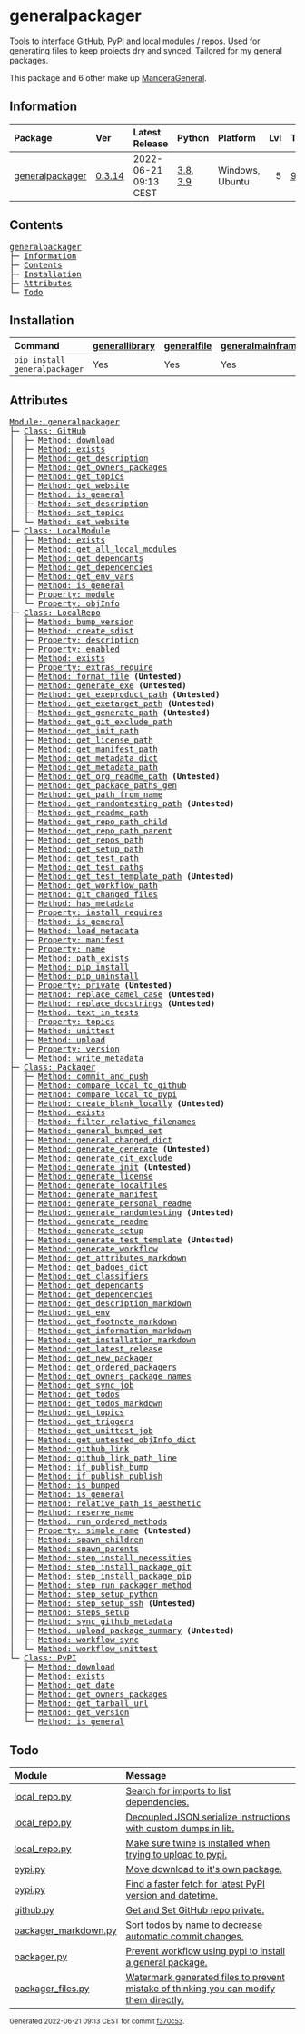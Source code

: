 # generalpackager
Tools to interface GitHub, PyPI and local modules / repos. Used for generating files to keep projects dry and synced. Tailored for my general packages.

This package and 6 other make up [ManderaGeneral](https://github.com/ManderaGeneral).

## Information
| Package                                                              | Ver                                                 | Latest Release        | Python                                                                                                                   | Platform        |   Lvl | Todo                                                        | Tests   |
|:---------------------------------------------------------------------|:----------------------------------------------------|:----------------------|:-------------------------------------------------------------------------------------------------------------------------|:----------------|------:|:------------------------------------------------------------|:--------|
| [generalpackager](https://github.com/ManderaGeneral/generalpackager) | [0.3.14](https://pypi.org/project/generalpackager/) | 2022-06-21 09:13 CEST | [3.8](https://www.python.org/downloads/release/python-380/), [3.9](https://www.python.org/downloads/release/python-390/) | Windows, Ubuntu |     5 | [9](https://github.com/ManderaGeneral/generalpackager#Todo) | 86.7 %  |

## Contents
<pre>
<a href='#generalpackager'>generalpackager</a>
├─ <a href='#Information'>Information</a>
├─ <a href='#Contents'>Contents</a>
├─ <a href='#Installation'>Installation</a>
├─ <a href='#Attributes'>Attributes</a>
└─ <a href='#Todo'>Todo</a>
</pre>

## Installation
| Command                       | <a href='https://pypi.org/project/generallibrary'>generallibrary</a>   | <a href='https://pypi.org/project/generalfile'>generalfile</a>   | <a href='https://pypi.org/project/generalmainframe'>generalmainframe</a>   | <a href='https://pypi.org/project/pandas'>pandas</a>   | <a href='https://pypi.org/project/gitpython'>gitpython</a>   | <a href='https://pypi.org/project/requests'>requests</a>   | <a href='https://pypi.org/project/pyinstaller'>pyinstaller</a>   |
|:------------------------------|:-----------------------------------------------------------------------|:-----------------------------------------------------------------|:---------------------------------------------------------------------------|:-------------------------------------------------------|:-------------------------------------------------------------|:-----------------------------------------------------------|:-----------------------------------------------------------------|
| `pip install generalpackager` | Yes                                                                    | Yes                                                              | Yes                                                                        | Yes                                                    | Yes                                                          | Yes                                                        | Yes                                                              |

## Attributes
<pre>
<a href='https://github.com/ManderaGeneral/generalpackager/blob/f370c53/generalpackager/__init__.py#L1'>Module: generalpackager</a>
├─ <a href='https://github.com/ManderaGeneral/generalpackager/blob/f370c53/generalpackager/api/github.py#L1'>Class: GitHub</a>
│  ├─ <a href='https://github.com/ManderaGeneral/generalpackager/blob/f370c53/generalpackager/api/github.py#L1'>Method: download</a>
│  ├─ <a href='https://github.com/ManderaGeneral/generalpackager/blob/f370c53/generalpackager/api/github.py#L1'>Method: exists</a>
│  ├─ <a href='https://github.com/ManderaGeneral/generalpackager/blob/f370c53/generalpackager/api/github.py#L1'>Method: get_description</a>
│  ├─ <a href='https://github.com/ManderaGeneral/generalpackager/blob/f370c53/generalpackager/api/github.py#L1'>Method: get_owners_packages</a>
│  ├─ <a href='https://github.com/ManderaGeneral/generalpackager/blob/f370c53/generalpackager/api/github.py#L1'>Method: get_topics</a>
│  ├─ <a href='https://github.com/ManderaGeneral/generalpackager/blob/f370c53/generalpackager/api/github.py#L1'>Method: get_website</a>
│  ├─ <a href='https://github.com/ManderaGeneral/generalpackager/blob/f370c53/generalpackager/api/shared.py#L1'>Method: is_general</a>
│  ├─ <a href='https://github.com/ManderaGeneral/generalpackager/blob/f370c53/generalpackager/api/github.py#L1'>Method: set_description</a>
│  ├─ <a href='https://github.com/ManderaGeneral/generalpackager/blob/f370c53/generalpackager/api/github.py#L1'>Method: set_topics</a>
│  └─ <a href='https://github.com/ManderaGeneral/generalpackager/blob/f370c53/generalpackager/api/github.py#L1'>Method: set_website</a>
├─ <a href='https://github.com/ManderaGeneral/generalpackager/blob/f370c53/generalpackager/api/local_module.py#L1'>Class: LocalModule</a>
│  ├─ <a href='https://github.com/ManderaGeneral/generalpackager/blob/f370c53/generalpackager/api/local_module.py#L1'>Method: exists</a>
│  ├─ <a href='https://github.com/ManderaGeneral/generalpackager/blob/f370c53/generalpackager/api/local_module.py#L1'>Method: get_all_local_modules</a>
│  ├─ <a href='https://github.com/ManderaGeneral/generalpackager/blob/f370c53/generalpackager/api/local_module.py#L1'>Method: get_dependants</a>
│  ├─ <a href='https://github.com/ManderaGeneral/generalpackager/blob/f370c53/generalpackager/api/local_module.py#L1'>Method: get_dependencies</a>
│  ├─ <a href='https://github.com/ManderaGeneral/generalpackager/blob/f370c53/generalpackager/api/local_module.py#L1'>Method: get_env_vars</a>
│  ├─ <a href='https://github.com/ManderaGeneral/generalpackager/blob/f370c53/generalpackager/api/shared.py#L1'>Method: is_general</a>
│  ├─ <a href='https://github.com/ManderaGeneral/generalpackager/blob/f370c53/generalpackager/api/local_module.py#L1'>Property: module</a>
│  └─ <a href='https://github.com/ManderaGeneral/generalpackager/blob/f370c53/generalpackager/api/local_module.py#L1'>Property: objInfo</a>
├─ <a href='https://github.com/ManderaGeneral/generalpackager/blob/f370c53/generalpackager/api/local_repo.py#L1'>Class: LocalRepo</a>
│  ├─ <a href='https://github.com/ManderaGeneral/generalpackager/blob/f370c53/generalpackager/api/local_repo.py#L1'>Method: bump_version</a>
│  ├─ <a href='https://github.com/ManderaGeneral/generalpackager/blob/f370c53/generalpackager/api/local_repo.py#L1'>Method: create_sdist</a>
│  ├─ <a href='https://github.com/ManderaGeneral/generalpackager/blob/f370c53/generalpackager/api/local_repo.py#L1'>Property: description</a>
│  ├─ <a href='https://github.com/ManderaGeneral/generalpackager/blob/f370c53/generalpackager/api/local_repo.py#L1'>Property: enabled</a>
│  ├─ <a href='https://github.com/ManderaGeneral/generalpackager/blob/f370c53/generalpackager/api/local_repo.py#L1'>Method: exists</a>
│  ├─ <a href='https://github.com/ManderaGeneral/generalpackager/blob/f370c53/generalpackager/api/local_repo.py#L1'>Property: extras_require</a>
│  ├─ <a href='https://github.com/ManderaGeneral/generalpackager/blob/f370c53/generalpackager/api/local_repo.py#L1'>Method: format_file</a> <b>(Untested)</b>
│  ├─ <a href='https://github.com/ManderaGeneral/generalpackager/blob/f370c53/generalpackager/api/local_repo.py#L1'>Method: generate_exe</a> <b>(Untested)</b>
│  ├─ <a href='https://github.com/ManderaGeneral/generalpackager/blob/f370c53/generalpackager/api/local_repo.py#L1'>Method: get_exeproduct_path</a> <b>(Untested)</b>
│  ├─ <a href='https://github.com/ManderaGeneral/generalpackager/blob/f370c53/generalpackager/api/local_repo.py#L1'>Method: get_exetarget_path</a> <b>(Untested)</b>
│  ├─ <a href='https://github.com/ManderaGeneral/generalpackager/blob/f370c53/generalpackager/api/local_repo.py#L1'>Method: get_generate_path</a> <b>(Untested)</b>
│  ├─ <a href='https://github.com/ManderaGeneral/generalpackager/blob/f370c53/generalpackager/api/local_repo.py#L1'>Method: get_git_exclude_path</a>
│  ├─ <a href='https://github.com/ManderaGeneral/generalpackager/blob/f370c53/generalpackager/api/local_repo.py#L1'>Method: get_init_path</a>
│  ├─ <a href='https://github.com/ManderaGeneral/generalpackager/blob/f370c53/generalpackager/api/local_repo.py#L1'>Method: get_license_path</a>
│  ├─ <a href='https://github.com/ManderaGeneral/generalpackager/blob/f370c53/generalpackager/api/local_repo.py#L1'>Method: get_manifest_path</a>
│  ├─ <a href='https://github.com/ManderaGeneral/generalpackager/blob/f370c53/generalpackager/api/local_repo.py#L1'>Method: get_metadata_dict</a>
│  ├─ <a href='https://github.com/ManderaGeneral/generalpackager/blob/f370c53/generalpackager/api/local_repo.py#L1'>Method: get_metadata_path</a>
│  ├─ <a href='https://github.com/ManderaGeneral/generalpackager/blob/f370c53/generalpackager/api/local_repo.py#L1'>Method: get_org_readme_path</a> <b>(Untested)</b>
│  ├─ <a href='https://github.com/ManderaGeneral/generalpackager/blob/f370c53/generalpackager/api/local_repo.py#L1'>Method: get_package_paths_gen</a>
│  ├─ <a href='https://github.com/ManderaGeneral/generalpackager/blob/f370c53/generalpackager/api/local_repo.py#L1'>Method: get_path_from_name</a>
│  ├─ <a href='https://github.com/ManderaGeneral/generalpackager/blob/f370c53/generalpackager/api/local_repo.py#L1'>Method: get_randomtesting_path</a> <b>(Untested)</b>
│  ├─ <a href='https://github.com/ManderaGeneral/generalpackager/blob/f370c53/generalpackager/api/local_repo.py#L1'>Method: get_readme_path</a>
│  ├─ <a href='https://github.com/ManderaGeneral/generalpackager/blob/f370c53/generalpackager/api/local_repo.py#L1'>Method: get_repo_path_child</a>
│  ├─ <a href='https://github.com/ManderaGeneral/generalpackager/blob/f370c53/generalpackager/api/local_repo.py#L1'>Method: get_repo_path_parent</a>
│  ├─ <a href='https://github.com/ManderaGeneral/generalpackager/blob/f370c53/generalpackager/api/local_repo.py#L1'>Method: get_repos_path</a>
│  ├─ <a href='https://github.com/ManderaGeneral/generalpackager/blob/f370c53/generalpackager/api/local_repo.py#L1'>Method: get_setup_path</a>
│  ├─ <a href='https://github.com/ManderaGeneral/generalpackager/blob/f370c53/generalpackager/api/local_repo.py#L1'>Method: get_test_path</a>
│  ├─ <a href='https://github.com/ManderaGeneral/generalpackager/blob/f370c53/generalpackager/api/local_repo.py#L1'>Method: get_test_paths</a>
│  ├─ <a href='https://github.com/ManderaGeneral/generalpackager/blob/f370c53/generalpackager/api/local_repo.py#L1'>Method: get_test_template_path</a> <b>(Untested)</b>
│  ├─ <a href='https://github.com/ManderaGeneral/generalpackager/blob/f370c53/generalpackager/api/local_repo.py#L1'>Method: get_workflow_path</a>
│  ├─ <a href='https://github.com/ManderaGeneral/generalpackager/blob/f370c53/generalpackager/api/local_repo.py#L1'>Method: git_changed_files</a>
│  ├─ <a href='https://github.com/ManderaGeneral/generalpackager/blob/f370c53/generalpackager/api/local_repo.py#L1'>Method: has_metadata</a>
│  ├─ <a href='https://github.com/ManderaGeneral/generalpackager/blob/f370c53/generalpackager/api/local_repo.py#L1'>Property: install_requires</a>
│  ├─ <a href='https://github.com/ManderaGeneral/generalpackager/blob/f370c53/generalpackager/api/shared.py#L1'>Method: is_general</a>
│  ├─ <a href='https://github.com/ManderaGeneral/generalpackager/blob/f370c53/generalpackager/api/local_repo.py#L1'>Method: load_metadata</a>
│  ├─ <a href='https://github.com/ManderaGeneral/generalpackager/blob/f370c53/generalpackager/api/local_repo.py#L1'>Property: manifest</a>
│  ├─ <a href='https://github.com/ManderaGeneral/generalpackager/blob/f370c53/generalpackager/api/local_repo.py#L1'>Property: name</a>
│  ├─ <a href='https://github.com/ManderaGeneral/generalpackager/blob/f370c53/generalpackager/api/local_repo.py#L1'>Method: path_exists</a>
│  ├─ <a href='https://github.com/ManderaGeneral/generalpackager/blob/f370c53/generalpackager/api/local_repo.py#L1'>Method: pip_install</a>
│  ├─ <a href='https://github.com/ManderaGeneral/generalpackager/blob/f370c53/generalpackager/api/local_repo.py#L1'>Method: pip_uninstall</a>
│  ├─ <a href='https://github.com/ManderaGeneral/generalpackager/blob/f370c53/generalpackager/api/local_repo.py#L1'>Property: private</a> <b>(Untested)</b>
│  ├─ <a href='https://github.com/ManderaGeneral/generalpackager/blob/f370c53/generalpackager/api/local_repo.py#L1'>Method: replace_camel_case</a> <b>(Untested)</b>
│  ├─ <a href='https://github.com/ManderaGeneral/generalpackager/blob/f370c53/generalpackager/api/local_repo.py#L1'>Method: replace_docstrings</a> <b>(Untested)</b>
│  ├─ <a href='https://github.com/ManderaGeneral/generalpackager/blob/f370c53/generalpackager/api/local_repo.py#L1'>Method: text_in_tests</a>
│  ├─ <a href='https://github.com/ManderaGeneral/generalpackager/blob/f370c53/generalpackager/api/local_repo.py#L1'>Property: topics</a>
│  ├─ <a href='https://github.com/ManderaGeneral/generalpackager/blob/f370c53/generalpackager/api/local_repo.py#L1'>Method: unittest</a>
│  ├─ <a href='https://github.com/ManderaGeneral/generalpackager/blob/f370c53/generalpackager/api/local_repo.py#L1'>Method: upload</a>
│  ├─ <a href='https://github.com/ManderaGeneral/generalpackager/blob/f370c53/generalpackager/api/local_repo.py#L1'>Property: version</a>
│  └─ <a href='https://github.com/ManderaGeneral/generalpackager/blob/f370c53/generalpackager/api/local_repo.py#L1'>Method: write_metadata</a>
├─ <a href='https://github.com/ManderaGeneral/generalpackager/blob/f370c53/generalpackager/packager.py#L1'>Class: Packager</a>
│  ├─ <a href='https://github.com/ManderaGeneral/generalpackager/blob/f370c53/generalpackager/packager_github.py#L1'>Method: commit_and_push</a>
│  ├─ <a href='https://github.com/ManderaGeneral/generalpackager/blob/f370c53/generalpackager/packager_files.py#L1'>Method: compare_local_to_github</a>
│  ├─ <a href='https://github.com/ManderaGeneral/generalpackager/blob/f370c53/generalpackager/packager_files.py#L1'>Method: compare_local_to_pypi</a>
│  ├─ <a href='https://github.com/ManderaGeneral/generalpackager/blob/f370c53/generalpackager/packager_files.py#L1'>Method: create_blank_locally</a> <b>(Untested)</b>
│  ├─ <a href='https://github.com/ManderaGeneral/generalpackager/blob/f370c53/generalpackager/packager.py#L1'>Method: exists</a>
│  ├─ <a href='https://github.com/ManderaGeneral/generalpackager/blob/f370c53/generalpackager/packager_files.py#L1'>Method: filter_relative_filenames</a>
│  ├─ <a href='https://github.com/ManderaGeneral/generalpackager/blob/f370c53/generalpackager/packager_relations.py#L1'>Method: general_bumped_set</a>
│  ├─ <a href='https://github.com/ManderaGeneral/generalpackager/blob/f370c53/generalpackager/packager_relations.py#L1'>Method: general_changed_dict</a>
│  ├─ <a href='https://github.com/ManderaGeneral/generalpackager/blob/f370c53/generalpackager/packager_files.py#L1'>Method: generate_generate</a> <b>(Untested)</b>
│  ├─ <a href='https://github.com/ManderaGeneral/generalpackager/blob/f370c53/generalpackager/packager_files.py#L1'>Method: generate_git_exclude</a>
│  ├─ <a href='https://github.com/ManderaGeneral/generalpackager/blob/f370c53/generalpackager/packager_files.py#L1'>Method: generate_init</a> <b>(Untested)</b>
│  ├─ <a href='https://github.com/ManderaGeneral/generalpackager/blob/f370c53/generalpackager/packager_files.py#L1'>Method: generate_license</a>
│  ├─ <a href='https://github.com/ManderaGeneral/generalpackager/blob/f370c53/generalpackager/packager_files.py#L1'>Method: generate_localfiles</a>
│  ├─ <a href='https://github.com/ManderaGeneral/generalpackager/blob/f370c53/generalpackager/packager_files.py#L1'>Method: generate_manifest</a>
│  ├─ <a href='https://github.com/ManderaGeneral/generalpackager/blob/f370c53/generalpackager/packager_files.py#L1'>Method: generate_personal_readme</a>
│  ├─ <a href='https://github.com/ManderaGeneral/generalpackager/blob/f370c53/generalpackager/packager_files.py#L1'>Method: generate_randomtesting</a> <b>(Untested)</b>
│  ├─ <a href='https://github.com/ManderaGeneral/generalpackager/blob/f370c53/generalpackager/packager_files.py#L1'>Method: generate_readme</a>
│  ├─ <a href='https://github.com/ManderaGeneral/generalpackager/blob/f370c53/generalpackager/packager_files.py#L1'>Method: generate_setup</a>
│  ├─ <a href='https://github.com/ManderaGeneral/generalpackager/blob/f370c53/generalpackager/packager_files.py#L1'>Method: generate_test_template</a> <b>(Untested)</b>
│  ├─ <a href='https://github.com/ManderaGeneral/generalpackager/blob/f370c53/generalpackager/packager_files.py#L1'>Method: generate_workflow</a>
│  ├─ <a href='https://github.com/ManderaGeneral/generalpackager/blob/f370c53/generalpackager/packager_markdown.py#L1'>Method: get_attributes_markdown</a>
│  ├─ <a href='https://github.com/ManderaGeneral/generalpackager/blob/f370c53/generalpackager/packager_markdown.py#L1'>Method: get_badges_dict</a>
│  ├─ <a href='https://github.com/ManderaGeneral/generalpackager/blob/f370c53/generalpackager/packager_metadata.py#L1'>Method: get_classifiers</a>
│  ├─ <a href='https://github.com/ManderaGeneral/generalpackager/blob/f370c53/generalpackager/packager_relations.py#L1'>Method: get_dependants</a>
│  ├─ <a href='https://github.com/ManderaGeneral/generalpackager/blob/f370c53/generalpackager/packager_relations.py#L1'>Method: get_dependencies</a>
│  ├─ <a href='https://github.com/ManderaGeneral/generalpackager/blob/f370c53/generalpackager/packager_markdown.py#L1'>Method: get_description_markdown</a>
│  ├─ <a href='https://github.com/ManderaGeneral/generalpackager/blob/f370c53/generalpackager/packager_workflow.py#L1'>Method: get_env</a>
│  ├─ <a href='https://github.com/ManderaGeneral/generalpackager/blob/f370c53/generalpackager/packager_markdown.py#L1'>Method: get_footnote_markdown</a>
│  ├─ <a href='https://github.com/ManderaGeneral/generalpackager/blob/f370c53/generalpackager/packager_markdown.py#L1'>Method: get_information_markdown</a>
│  ├─ <a href='https://github.com/ManderaGeneral/generalpackager/blob/f370c53/generalpackager/packager_markdown.py#L1'>Method: get_installation_markdown</a>
│  ├─ <a href='https://github.com/ManderaGeneral/generalpackager/blob/f370c53/generalpackager/packager_pypi.py#L1'>Method: get_latest_release</a>
│  ├─ <a href='https://github.com/ManderaGeneral/generalpackager/blob/f370c53/generalpackager/packager_files.py#L1'>Method: get_new_packager</a>
│  ├─ <a href='https://github.com/ManderaGeneral/generalpackager/blob/f370c53/generalpackager/packager_relations.py#L1'>Method: get_ordered_packagers</a>
│  ├─ <a href='https://github.com/ManderaGeneral/generalpackager/blob/f370c53/generalpackager/packager_relations.py#L1'>Method: get_owners_package_names</a>
│  ├─ <a href='https://github.com/ManderaGeneral/generalpackager/blob/f370c53/generalpackager/packager_workflow.py#L1'>Method: get_sync_job</a>
│  ├─ <a href='https://github.com/ManderaGeneral/generalpackager/blob/f370c53/generalpackager/packager_markdown.py#L1'>Method: get_todos</a>
│  ├─ <a href='https://github.com/ManderaGeneral/generalpackager/blob/f370c53/generalpackager/packager_markdown.py#L1'>Method: get_todos_markdown</a>
│  ├─ <a href='https://github.com/ManderaGeneral/generalpackager/blob/f370c53/generalpackager/packager_metadata.py#L1'>Method: get_topics</a>
│  ├─ <a href='https://github.com/ManderaGeneral/generalpackager/blob/f370c53/generalpackager/packager_workflow.py#L1'>Method: get_triggers</a>
│  ├─ <a href='https://github.com/ManderaGeneral/generalpackager/blob/f370c53/generalpackager/packager_workflow.py#L1'>Method: get_unittest_job</a>
│  ├─ <a href='https://github.com/ManderaGeneral/generalpackager/blob/f370c53/generalpackager/packager_relations.py#L1'>Method: get_untested_objInfo_dict</a>
│  ├─ <a href='https://github.com/ManderaGeneral/generalpackager/blob/f370c53/generalpackager/packager_markdown.py#L1'>Method: github_link</a>
│  ├─ <a href='https://github.com/ManderaGeneral/generalpackager/blob/f370c53/generalpackager/packager_markdown.py#L1'>Method: github_link_path_line</a>
│  ├─ <a href='https://github.com/ManderaGeneral/generalpackager/blob/f370c53/generalpackager/packager_workflow.py#L1'>Method: if_publish_bump</a>
│  ├─ <a href='https://github.com/ManderaGeneral/generalpackager/blob/f370c53/generalpackager/packager_workflow.py#L1'>Method: if_publish_publish</a>
│  ├─ <a href='https://github.com/ManderaGeneral/generalpackager/blob/f370c53/generalpackager/packager_metadata.py#L1'>Method: is_bumped</a>
│  ├─ <a href='https://github.com/ManderaGeneral/generalpackager/blob/f370c53/generalpackager/api/shared.py#L1'>Method: is_general</a>
│  ├─ <a href='https://github.com/ManderaGeneral/generalpackager/blob/f370c53/generalpackager/packager_files.py#L1'>Method: relative_path_is_aesthetic</a>
│  ├─ <a href='https://github.com/ManderaGeneral/generalpackager/blob/f370c53/generalpackager/packager_pypi.py#L1'>Method: reserve_name</a>
│  ├─ <a href='https://github.com/ManderaGeneral/generalpackager/blob/f370c53/generalpackager/packager_workflow.py#L1'>Method: run_ordered_methods</a>
│  ├─ <a href='https://github.com/ManderaGeneral/generalpackager/blob/f370c53/generalpackager/packager.py#L1'>Property: simple_name</a> <b>(Untested)</b>
│  ├─ <a href='https://github.com/ManderaGeneral/generalpackager/blob/f370c53/generalpackager/packager.py#L1'>Method: spawn_children</a>
│  ├─ <a href='https://github.com/ManderaGeneral/generalpackager/blob/f370c53/generalpackager/packager.py#L1'>Method: spawn_parents</a>
│  ├─ <a href='https://github.com/ManderaGeneral/generalpackager/blob/f370c53/generalpackager/packager_workflow.py#L1'>Method: step_install_necessities</a>
│  ├─ <a href='https://github.com/ManderaGeneral/generalpackager/blob/f370c53/generalpackager/packager_workflow.py#L1'>Method: step_install_package_git</a>
│  ├─ <a href='https://github.com/ManderaGeneral/generalpackager/blob/f370c53/generalpackager/packager_workflow.py#L1'>Method: step_install_package_pip</a>
│  ├─ <a href='https://github.com/ManderaGeneral/generalpackager/blob/f370c53/generalpackager/packager_workflow.py#L1'>Method: step_run_packager_method</a>
│  ├─ <a href='https://github.com/ManderaGeneral/generalpackager/blob/f370c53/generalpackager/packager_workflow.py#L1'>Method: step_setup_python</a>
│  ├─ <a href='https://github.com/ManderaGeneral/generalpackager/blob/f370c53/generalpackager/packager_workflow.py#L1'>Method: step_setup_ssh</a> <b>(Untested)</b>
│  ├─ <a href='https://github.com/ManderaGeneral/generalpackager/blob/f370c53/generalpackager/packager_workflow.py#L1'>Method: steps_setup</a>
│  ├─ <a href='https://github.com/ManderaGeneral/generalpackager/blob/f370c53/generalpackager/packager_github.py#L1'>Method: sync_github_metadata</a>
│  ├─ <a href='https://github.com/ManderaGeneral/generalpackager/blob/f370c53/generalpackager/packager_workflow.py#L1'>Method: upload_package_summary</a> <b>(Untested)</b>
│  ├─ <a href='https://github.com/ManderaGeneral/generalpackager/blob/f370c53/generalpackager/packager_workflow.py#L1'>Method: workflow_sync</a>
│  └─ <a href='https://github.com/ManderaGeneral/generalpackager/blob/f370c53/generalpackager/packager_workflow.py#L1'>Method: workflow_unittest</a>
└─ <a href='https://github.com/ManderaGeneral/generalpackager/blob/f370c53/generalpackager/api/pypi.py#L1'>Class: PyPI</a>
   ├─ <a href='https://github.com/ManderaGeneral/generalpackager/blob/f370c53/generalpackager/api/pypi.py#L1'>Method: download</a>
   ├─ <a href='https://github.com/ManderaGeneral/generalpackager/blob/f370c53/generalpackager/api/pypi.py#L1'>Method: exists</a>
   ├─ <a href='https://github.com/ManderaGeneral/generalpackager/blob/f370c53/generalpackager/api/pypi.py#L1'>Method: get_date</a>
   ├─ <a href='https://github.com/ManderaGeneral/generalpackager/blob/f370c53/generalpackager/api/pypi.py#L1'>Method: get_owners_packages</a>
   ├─ <a href='https://github.com/ManderaGeneral/generalpackager/blob/f370c53/generalpackager/api/pypi.py#L1'>Method: get_tarball_url</a>
   ├─ <a href='https://github.com/ManderaGeneral/generalpackager/blob/f370c53/generalpackager/api/pypi.py#L1'>Method: get_version</a>
   └─ <a href='https://github.com/ManderaGeneral/generalpackager/blob/f370c53/generalpackager/api/shared.py#L1'>Method: is_general</a>
</pre>

## Todo
| Module                                                                                                                                   | Message                                                                                                                                                                                                  |
|:-----------------------------------------------------------------------------------------------------------------------------------------|:---------------------------------------------------------------------------------------------------------------------------------------------------------------------------------------------------------|
| <a href='https://github.com/ManderaGeneral/generalpackager/blob/master/generalpackager/api/local_repo.py#L1'>local_repo.py</a>           | <a href='https://github.com/ManderaGeneral/generalpackager/blob/master/generalpackager/api/local_repo.py#L23'>Search for imports to list dependencies.</a>                                               |
| <a href='https://github.com/ManderaGeneral/generalpackager/blob/master/generalpackager/api/local_repo.py#L1'>local_repo.py</a>           | <a href='https://github.com/ManderaGeneral/generalpackager/blob/master/generalpackager/api/local_repo.py#L144'>Decoupled JSON serialize instructions with custom dumps in lib.</a>                       |
| <a href='https://github.com/ManderaGeneral/generalpackager/blob/master/generalpackager/api/local_repo.py#L1'>local_repo.py</a>           | <a href='https://github.com/ManderaGeneral/generalpackager/blob/master/generalpackager/api/local_repo.py#L215'>Make sure twine is installed when trying to upload to pypi.</a>                           |
| <a href='https://github.com/ManderaGeneral/generalpackager/blob/master/generalpackager/api/pypi.py#L1'>pypi.py</a>                       | <a href='https://github.com/ManderaGeneral/generalpackager/blob/master/generalpackager/api/pypi.py#L11'>Move download to it's own package.</a>                                                           |
| <a href='https://github.com/ManderaGeneral/generalpackager/blob/master/generalpackager/api/pypi.py#L1'>pypi.py</a>                       | <a href='https://github.com/ManderaGeneral/generalpackager/blob/master/generalpackager/api/pypi.py#L65'>Find a faster fetch for latest PyPI version and datetime.</a>                                    |
| <a href='https://github.com/ManderaGeneral/generalpackager/blob/master/generalpackager/api/github.py#L1'>github.py</a>                   | <a href='https://github.com/ManderaGeneral/generalpackager/blob/master/generalpackager/api/github.py#L15'>Get and Set GitHub repo private.</a>                                                           |
| <a href='https://github.com/ManderaGeneral/generalpackager/blob/master/generalpackager/packager_markdown.py#L1'>packager_markdown.py</a> | <a href='https://github.com/ManderaGeneral/generalpackager/blob/master/generalpackager/packager_markdown.py#L70'>Sort todos by name to decrease automatic commit changes.</a>                            |
| <a href='https://github.com/ManderaGeneral/generalpackager/blob/master/generalpackager/packager.py#L1'>packager.py</a>                   | <a href='https://github.com/ManderaGeneral/generalpackager/blob/master/generalpackager/packager.py#L4'>Prevent workflow using pypi to install a general package.</a>                                     |
| <a href='https://github.com/ManderaGeneral/generalpackager/blob/master/generalpackager/packager_files.py#L1'>packager_files.py</a>       | <a href='https://github.com/ManderaGeneral/generalpackager/blob/master/generalpackager/packager_files.py#L36'>Watermark generated files to prevent mistake of thinking you can modify them directly.</a> |

<sup>
Generated 2022-06-21 09:13 CEST for commit <a href='https://github.com/ManderaGeneral/generalpackager/commit/f370c53'>f370c53</a>.
</sup>
